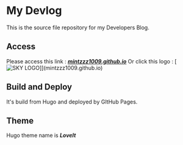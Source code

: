 # My Devlog

This is the source file repository for my Developers Blog.

## Access
Please access this link : [***mintzzz1009.github.io***](mintzzz1009.github.io)
Or click this logo : [![SKY LOGO](https://mintzzz1009.github.io/images/sky_logo.png)]](mintzzz1009.github.io)

## Build and Deploy
It's build from Hugo and deployed by GItHub Pages.

## Theme
Hugo theme name is ***LoveIt***

